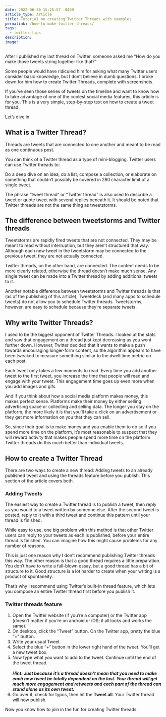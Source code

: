 ```yaml
---
date: 2022-06-30 15:25:57 -0400
article_type: Article
title: Tutorial on creating Twitter Threads with examples
permalink: /how-to-make-twitter-threads/
tags:
  - twitter-tips
description:
image:
---
```

After I published my last thread on Twitter, someone asked me “How do you make those tweets string together like that?”

Some people would have ridiculed him for asking what many Twitter users consider basic knowledge, but I don’t believe in dumb questions. I broke down for him how to create Twitter Threads, complete with screenshots.

If you’ve seen those series of tweets on the timeline and want to know how to take advantage of one of the coolest social media features, this article is for you. This is a very simple, step-by-step text on how to create a tweet thread.

Let’s dive in.

## What is a Twitter Thread?

Threads are tweets that are connected to one another and meant to be read as one continuous post.

You can think of a Twitter thread as a type of mini-blogging. Twitter users can use Twitter threads to:

Do a deep dive on an idea, do a list, compose a collection, or elaborate on something that couldn’t possibly be covered in 280 character limit of a single tweet.

The phrase “tweet thread” or “Twitter thread” is also used to describe a tweet or quote tweet with several replies beneath it. It should be noted that Twitter threads are not the same thing as tweetstorms.

## The difference between tweetstorms and Twitter threads

Tweetstorms are rapidly fired tweets that are not connected. They may be meant to read without interruption, but they aren’t structured that way. Although each new tweet in the tweetstorm may be connected to the previous tweet, they are not actually connected.

Twitter threads, on the other hand, are connected. The content needs to be more clearly related, otherwise the thread doesn’t make much sense. Any single tweet can be made into a Twitter thread by adding additional tweets to it.

Another notable difference between tweetstorms and Twitter threads is that (as of the publishing of this article), Tweetdeck (and many apps to schedule tweets) do not allow you to schedule Twitter threads. Tweetstorms, however, are easy to schedule because they’re separate tweets.

## Why write Twitter Threads?

I used to be the biggest opponent of Twitter Threads. I looked at the stats and saw that engagement on a thread just kept decreasing as you went further down. However, Twitter decided that it wants to make a push towards encouraging longer-form content, so the algorithm appears to have been tweaked to measure something similar to the dwell time metric on each post.

Each tweet only takes a few moments to read. Every time you add another tweet to the first tweet, you increase the time that people will read and engage with your tweet. This engagement time goes up even more when you add images and gifs.

And if you think about how a social media platform makes money, this makes perfect sense. Platforms make their money by either selling advertising space or collecting and selling data. The longer you stay on the platform, the more likely it is that you’ll take a click on an advertisement or they get more information on you that they can sell.

So, since their goal is to make money and you enable them to do so if you spend more time on the platform, it’s most reasonable to suspect that they will reward activity that makes people spend more time on the platform. Twitter threads do this much better than individual tweets.

## How to create a Twitter Thread

There are two ways to create a new thread: Adding tweets to an already published tweet and using the threads feature before you publish. This section of the article covers both.

### Adding Tweets

The easiest way to create a Twitter thread is to publish a tweet, then reply as you would to a tweet written by someone else. After the second tweet is posted, reply to it with a third tweet and continue this pattern until your thread is finished.

While easy to use, one big problem with this method is that other Twitter users can reply to your tweets as each is published, before your entire thread is finished. You can imagine how this might cause problems for any number of reasons.

This is just one reason why I don’t recommend publishing Twitter threads this way. The other reason is that a good thread requires a little preparation. You don’t have to write a full-blown essay, but a good thread has a bit of structure to it. Good structure is a lot harder to create when your writing is a product of spontaneity.

That’s why I recommend using Twitter’s built-in thread feature, which lets you compose an entire Twitter thread first before you publish it.

### Twitter threads feature

1. Open the Twitter website (if you’re a computer) or the Twitter app (doesn’t matter if you’re on android or iOS; it all looks and works the same).
2. On desktop, click the “Tweet” button. On the Twitter app, pretty the blue “+” button.
3. Write your usual Tweet.
4. Select the blue “+” button in the lower right hand of the tweet. You’ll get a new tweet box.
5. Now type what you want to add to the tweet. Continue until the end of the tweet thread.<br><br>***Hint: Just because it’s a thread doesn’t mean that you need to make each new tweet be totally dependent on the last. Your thread will get much more engagement and retweets and each part of the thread can stand alone as its own tweet.***
6. Go over it, check for typos, then hit the **Tweet all**. Your Twitter thread will now publish.

Now you know how to join in the fun for creating Twitter threads.

&nbsp;

&nbsp;
